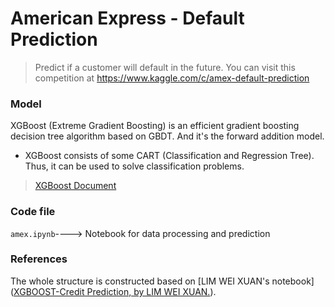 # American Express - Default Prediction

> Predict if a customer will default in the future.
> You can visit this competition at https://www.kaggle.com/c/amex-default-prediction 

### Model
XGBoost (Extreme Gradient Boosting) is an efficient gradient boosting decision tree algorithm based on GBDT. And it's the forward addition model.

- XGBoost consists of some CART (Classification and Regression Tree). Thus, it can be used to solve classification problems.

> [XGBoost Document](https://xgboost.readthedocs.io/en/stable/)

### Code file
`amex.ipynb`----> Notebook for data processing and prediction



### References

The whole structure is constructed based on [LIM WEI XUAN's notebook]([XGBOOST-Credit Prediction, by LIM WEI XUAN.](https://www.kaggle.com/code/limweixuan1994/xgboost-credit-prediction/log)).

